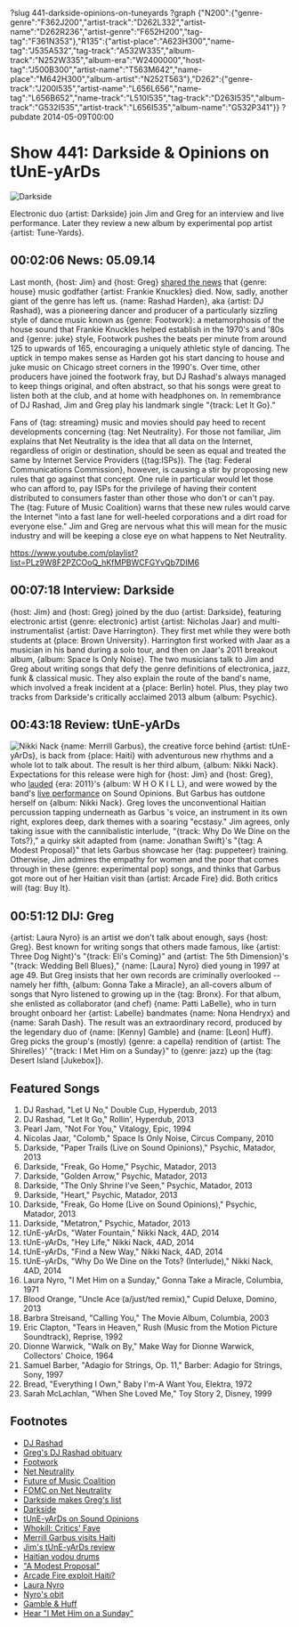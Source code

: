 ?slug 441-darkside-opinions-on-tuneyards
?graph {"N200":{"genre-genre":"F362J200","artist-track":"D262L332","artist-name":"D262R236","artist-genre":"F652H200","tag-tag":"F361N353"},"R135":{"artist-place":"A623H300","name-tag":"J535A532","tag-track":"A532W335","album-track":"N252W335","album-era":"W2400000","host-tag":"J500B300","artist-name":"T563M642","name-place":"M642H300","album-artist":"N252T563"},"D262":{"genre-track":"J200I535","artist-name":"L656L656","name-tag":"L656B652","name-track":"L510I535","tag-track":"D263I535","album-track":"G532I535","artist-track":"L656I535","album-name":"G532P341"}}
?pubdate 2014-05-09T00:00

# Show 441: Darkside & Opinions on tUnE-yArDs
![Darkside](http://static.soundopinions.org/images/2014/darkside_web.jpg)

Electronic duo {artist: Darkside} join Jim and Greg for an interview and live performance. Later they review a new album by experimental pop artist {artist: Tune-Yards}.

## 00:02:06 News: 05.09.14 
Last month, {host: Jim} and {host: Greg} [shared the news](http://www.soundopinions.org/show/436) that {genre: house} music godfather {artist: Frankie Knuckles} died. Now, sadly, another giant of the genre has left us. {name: Rashad Harden}, aka {artist: DJ Rashad}, was a pioneering dancer and producer of a particularly sizzling style of dance music known as {genre: Footwork}: a metamorphosis of the house sound that Frankie Knuckles helped establish in the 1970's and '80s and {genre: juke} style, Footwork pushes the beats per minute from around 125 to upwards of 165, encouraging a uniquely athletic style of dancing. The uptick in tempo makes sense as Harden got his start dancing to house and juke music on Chicago street corners in the 1990's. Over time, other producers have joined the footwork fray, but DJ Rashad's always managed to keep things original, and often abstract, so that his songs were great to listen both at the club, and at home with headphones on. In remembrance of DJ Rashad, Jim and Greg play his landmark single "{track: Let It Go}."

Fans of {tag: streaming} music and movies should pay heed to recent developments concerning {tag: Net Neutrality}. For those not familiar, Jim explains that Net Neutrality is the idea that all data on the Internet, regardless of origin or destination, should be seen as equal and treated the same by Internet Service Providers ({tag:ISPs}). The {tag: Federal Communications Commission}, however, is causing a stir by proposing new rules that go against that concept. One rule in particular would let those who can afford to, pay ISPs for the privilege of having their content distributed to consumers faster than other those who don't or can't pay. The {tag: Future of Music Coalition} warns that these new rules would carve the Internet "into a fast lane for well-heeled corporations and a dirt road for everyone else." Jim and Greg are nervous what this will mean for the music industry and will be keeping a close eye on what happens to Net Neutrality. 


https://www.youtube.com/playlist?list=PLz9W8F2PZCOoQ_hKfMPBWCFGYvQb7DIM6

## 00:07:18 Interview: Darkside
{host: Jim} and {host: Greg} joined by the duo {artist: Darkside}, featuring electronic artist {genre: electronic} artist {artist: Nicholas Jaar} and multi-instrumentalist {artist: Dave Harrington}. They first met while they were both students at {place: Brown University}. Harrington first worked with Jaar as a musician in his band during a solo tour, and then on Jaar's 2011 breakout album, {album: Space Is Only Noise}. The two musicians talk to Jim and Greg about writing songs that defy the genre definitions of electronica, jazz, funk & classical music. They also explain the route of the band's name, which involved a freak incident at a {place: Berlin} hotel. Plus, they play two tracks from Darkside's critically acclaimed 2013 album {album: Psychic}.


## 00:43:18 Review: tUnE-yArDs
![Nikki Nack](http://is2.mzstatic.com/image/thumb/Music/v4/e8/39/fb/e839fb40-4651-44ac-901a-04a0f8a21793/source/600x600bb.jpg "308179967/838008963")
{name: Merrill Garbus}, the creative force behind {artist: tUnE-yArDs}, is back from {place: Haiti} with adventurous new rhythms and a whole lot to talk about. The result is her third album, {album: Nikki Nack}. Expectations for this release were high for {host: Jim} and {host: Greg}, who [lauded](/show/315/) {era: 2011}'s {album: W H O K I L L}, and were wowed by the band's [live performance](/show/294/) on Sound Opinions. But Garbus has outdone herself on {album: Nikki Nack}. Greg loves the unconventional Haitian percussion tapping underneath as Garbus 's voice, an instrument in its own right, explores deep, dark themes with a soaring "ecstasy." Jim agrees, only taking issue with the cannibalistic interlude, "{track: Why Do We Dine on the Tots?}," a quirky skit adapted from {name: Jonathan Swift}'s "{tag: A Modest Proposal}" that lets Garbus showcase her {tag: puppeteer} training. Otherwise, Jim admires the empathy for women and the poor that comes through in these {genre: experimental pop} songs, and thinks that Garbus got more out of her Haitian visit than {artist: Arcade Fire} did. Both critics will {tag: Buy It}.

## 00:51:12 DIJ: Greg
{artist: Laura Nyro} is an artist we don't talk about enough, says {host: Greg}. Best known for writing songs that others made famous, like {artist: Three Dog Night}'s "{track: Eli's Coming}" and {artist: The 5th Dimension}'s "{track: Wedding Bell Blues}," {name: [Laura] Nyro} died young in 1997 at age 49. But Greg insists that her own records are criminally overlooked  -- namely her fifth, {album: Gonna Take a Miracle}, an all-covers album of songs that Nyro listened to growing up in the {tag: Bronx}. For that album, she enlisted as collaborator (and chef) {name: Patti LaBelle}, who in turn brought onboard her {artist: Labelle} bandmates {name: Nona Hendryx} and {name: Sarah Dash}. The result was an extraordinary record, produced by the legendary duo of {name: [Kenny] Gamble} and {name: [Leon] Huff}. Greg picks the group's (mostly) {genre: a capella} rendition of {artist: The Shirelles}' "{track: I Met Him on a Sunday}" to {genre: jazz} up the {tag: Desert Island [Jukebox]}.


## Featured Songs
1. DJ Rashad, "Let U No," Double Cup, Hyperdub, 2013
1. DJ Rashad, "Let It Go," Rollin', Hyperdub, 2013
1. Pearl Jam, "Not For You," Vitalogy, Epic, 1994
1. Nicolas Jaar, "Colomb," Space Is Only Noise, Circus Company, 2010
1. Darkside, "Paper Trails (Live on Sound Opinions)," Psychic, Matador, 2013
1. Darkside, "Freak, Go Home," Psychic, Matador, 2013
1. Darkside, "Golden Arrow," Psychic, Matador, 2013
1. Darkside, "The Only Shrine I've Seen," Psychic, Matador, 2013
1. Darkside, "Heart," Psychic, Matador, 2013
1. Darkside, "Freak, Go Home (Live on Sound Opinions)," Psychic, Matador, 2013
1. Darkside, "Metatron," Psychic, Matador, 2013
1. tUnE-yArDs, "Water Fountain," Nikki Nack, 4AD, 2014
1. tUnE-yArDs, "Hey Life," Nikki Nack, 4AD, 2014
1. tUnE-yArDs, "Find a New Way," Nikki Nack, 4AD, 2014
1. tUnE-yArDs, "Why Do We Dine on the Tots? (Interlude)," Nikki Nack, 4AD, 2014
1. Laura Nyro, "I Met Him on a Sunday," Gonna Take a Miracle, Columbia, 1971
1. Blood Orange, "Uncle Ace (a/just/ted remix)," Cupid Deluxe, Domino, 2013
1. Barbra Streisand, "Calling You," The Movie Album, Columbia, 2003
1. Eric Clapton, "Tears in Heaven," Rush (Music from the Motion Picture Soundtrack), Reprise, 1992
1. Dionne Warwick, "Walk on By," Make Way for Dionne Warwick, Collectors' Choice, 1964
1. Samuel Barber, "Adagio for Strings, Op. 11," Barber: Adagio for Strings, Sony, 1997
1. Bread, "Everything I Own," Baby I'm-A Want You, Elektra, 1972
1. Sarah McLachlan, "When She Loved Me," Toy Story 2, Disney, 1999



## Footnotes
- [DJ Rashad]( https://www.facebook.com/pages/DJ-Rashad/152577002604)
- [Greg's DJ Rashad obituary](http://articles.chicagotribune.com/2014-04-28/entertainment/chi-dj-rashad-dead-20140427_1_house-music-footwork-juke)
- [Footwork](https://www.youtube.com/watch?v=JpHY8BiLcQs)
- [Net Neutrality](http://www.savetheinternet.com/net-neutrality-101)
- [Future of Music Coalition](http://www.futureofmusic.org/)
- [FOMC on Net Neutrality]( http://www.futureofmusic.org/blog/2014/04/24/fmc-statement-fcc-plan-create-internet-slow-lane)
- [Darkside makes Greg's list](http://www.soundopinions.org/show/419)
- [Darkside](http://www.darksideusa.com/)
- [tUnE-yArDs on Sound Opinions](http://www.soundopinions.org/show/294/)
- [Whokill: Critics' Fave](http://blogs.sfweekly.com/shookdown/2012/01/oaklands_tune-yards_wins_the_v.php)
- [Merrill Garbus visits Haiti](http://thetalkhouse.com/talks/merrill-garbus-tune-yards-talks-haiti-and-exploring-a-non-western-musical-tradition/)
- [Jim's tUnE-yArDs review](http://www.wbez.org/blogs/jim-derogatis/2014-05/tune-yards-delivers-its-third-gem-nikki-nack-110135)
- [Haitian vodou drums](http://en.wikipedia.org/wiki/Haitian_vodou_drumming)
- ["A Modest Proposal"](http://art-bin.com/art/omodest.html)
- [Arcade Fire exploit Haiti?](http://www.theatlantic.com/entertainment/archive/2013/11/arcade-fire-exploited-haiti-and-almost-no-one-noticed/281377/)
- [Laura Nyro](http://www.allmusic.com/artist/laura-nyro-mn0000137474/biography)
- [Nyro's obit](http://www.nytimes.com/1997/04/10/arts/laura-nyro-intense-balladeer-of-60-s-and-70-s-dies-at-49.html)
- [Gamble & Huff](http://rockhall.com/inductees/gamble-and-huff/bio/)
- [Hear "I Met Him on a Sunday"](https://www.youtube.com/watch?v=pb0Hz1xwR50&feature=kp)
